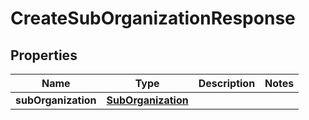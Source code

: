 

# CreateSubOrganizationResponse


## Properties

| Name | Type | Description | Notes |
|------------ | ------------- | ------------- | -------------|
|**subOrganization** | [**SubOrganization**](SubOrganization.md) |  |  |



